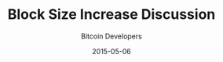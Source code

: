---
layout: writing
title: Block Size Increase Discussion
date: 2015-05-06
categories: ['Technical']
author: ['Bitcoin Developers']
excerpt: Block size is a question to which there is no answer, but which > increase in the near future. Long-term incentive compatibility requires that there be some fee pressure, and that blocks be relatively > pretending these systems scale.
external_url: https://archive.fo/weKIb
---